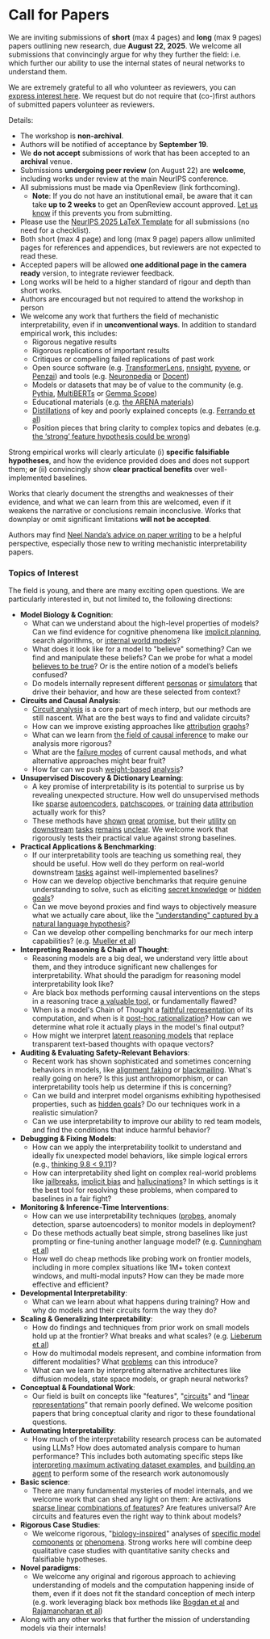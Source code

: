 # Call for Papers
We are inviting submissions of **short** (max 4 pages) and **long** (max 9 pages) papers outlining new research, due **August 22, 2025**. We welcome all submissions that convincingly argue for why they further the field: i.e. which further our ability to use the internal states of neural networks to understand them. 

We are extremely grateful to all who volunteer as reviewers, you can [express interest here](https://www.google.com/url?q=https://docs.google.com/forms/d/e/1FAIpQLSdiw1SJllzoTz_nqzDTzTOGb9DV3W_truQyh-WvYj_QGIi7Mg/viewform?usp%3Ddialog&sa=D&source=editors&ust=1754111863348954&usg=AOvVaw1stSdErNOBjcXomN7fBYAE). We request but do not require that (co-)first authors of submitted papers volunteer as reviewers. 

Details: 
* The workshop is **non-archival**.
* Authors will be notified of acceptance by **September 19**.
* We **do not accept** submissions of work that has been accepted to an **archival** venue.
* Submissions **undergoing peer review** (on August 22) are **welcome**, including works under review at the main NeurIPS conference.
* All submissions must be made via OpenReview (link forthcoming).
  * **Note**: If you do not have an institutional email, be aware that it can take **up to 2 weeks** to get an OpenReview account approved. [Let us know](mailto:neurips2025@mechinterpworkshop.com) if this prevents you from submitting.
* Please use the [NeurIPS 2025 LaTeX Template](https://www.google.com/url?q=https://media.neurips.cc/Conferences/NeurIPS2025/Styles.zip&sa=D&source=editors&ust=1754111863350838&usg=AOvVaw0WBQFtDCNs0ZBllCm7KYlg) for all submissions (no need for a checklist).
* Both short (max 4 page) and long (max 9 page) papers allow unlimited pages for references and appendices, but reviewers are not expected to read these.
* Accepted papers will be allowed **one additional page in the camera ready** version, to integrate reviewer feedback.
* Long works will be held to a higher standard of rigour and depth than short works.
* Authors are encouraged but not required to attend the workshop in person
* We welcome any work that furthers the field of mechanistic interpretability, even if in **unconventional ways**. In addition to standard empirical work, this includes:
  * Rigorous negative results
  * Rigorous replications of important results
  * Critiques or compelling failed replications of past work
  * Open source software (e.g. [TransformerLens](https://www.google.com/url?q=https://github.com/neelnanda-io/TransformerLens&sa=D&source=editors&ust=1754111863352300&usg=AOvVaw1AtRdo4WTAndmE_OPNCYRt), [nnsight](https://www.google.com/url?q=https://github.com/ndif-team/nnsight&sa=D&source=editors&ust=1754111863352522&usg=AOvVaw2DEbegQ_qYqZeOC__7TIIj), [pyvene](https://www.google.com/url?q=https://github.com/stanfordnlp/pyvene/tree/main/pyvene/models/mlp&sa=D&source=editors&ust=1754111863352740&usg=AOvVaw03WoclSwC9fiJFbVCjV8fS), or [Penzai](https://www.google.com/url?q=https://github.com/google-deepmind/penzai&sa=D&source=editors&ust=1754111863352939&usg=AOvVaw34lKAeUpmWG4WylUCYiizr)) and tools (e.g. [Neuronpedia](https://www.google.com/url?q=http://neuronpedia.org&sa=D&source=editors&ust=1754111863353165&usg=AOvVaw3hePu3QU1636-bGAZOIS_m) or [Docent](https://www.google.com/url?q=https://transluce.org/introducing-docent&sa=D&source=editors&ust=1754111863353374&usg=AOvVaw3YgyjHOW9Clsxn5_WhEa7K))
  * Models or datasets that may be of value to the community (e.g. [Pythia](https://www.google.com/url?q=https://arxiv.org/abs/2304.01373&sa=D&source=editors&ust=1754111863353749&usg=AOvVaw1SzPM-cZrWk_Fc65TqhyPd), [MultiBERTs](https://www.google.com/url?q=https://arxiv.org/abs/2106.16163&sa=D&source=editors&ust=1754111863353957&usg=AOvVaw3cmpp6orD0hp0YlSPwZDI7) or [Gemma Scope](https://www.google.com/url?q=https://arxiv.org/abs/2408.05147&sa=D&source=editors&ust=1754111863354179&usg=AOvVaw2NBM5AEa7VezAIXOHdJFn1))
  * Educational materials (e.g. [the ARENA materials](https://www.google.com/url?q=https://arena3-chapter1-transformer-interp.streamlit.app/&sa=D&source=editors&ust=1754111863354618&usg=AOvVaw0KpjCJPFFvUnYbF3XEQmOO))
  * [Distillations](https://www.google.com/url?q=https://distill.pub/2017/research-debt/&sa=D&source=editors&ust=1754111863354871&usg=AOvVaw2yuZ0VlO4YeXA9KzRN211J) of key and poorly explained concepts (e.g. [Ferrando et al](https://www.google.com/url?q=https://arxiv.org/abs/2405.00208&sa=D&source=editors&ust=1754111863355130&usg=AOvVaw1dwSTwVa5YCqaU26xb41np))
  * Position pieces that bring clarity to complex topics and debates (e.g. [the ‘strong’ feature hypothesis could be wrong](https://www.google.com/url?q=https://www.alignmentforum.org/posts/tojtPCCRpKLSHBdpn/the-strong-feature-hypothesis-could-be-wrong&sa=D&source=editors&ust=1754111863355515&usg=AOvVaw2lFURrKXPtxgxHdfFBMwgk))

Strong empirical works will clearly articulate (i) **specific falsifiable hypotheses**, and how the evidence provided does and does not support them; **or** (ii) convincingly show **clear practical benefits** over well-implemented baselines. 

Works that clearly document the strengths and weaknesses of their evidence, and what we can learn from this are welcomed, even if it weakens the narrative or conclusions remain inconclusive. Works that downplay or omit significant limitations **will not be accepted**. 

Authors may find [Neel Nanda’s advice on paper writing](https://www.google.com/url?q=https://www.alignmentforum.org/posts/eJGptPbbFPZGLpjsp/highly-opinionated-advice-on-how-to-write-ml-papers&sa=D&source=editors&ust=1754111863356728&usg=AOvVaw2epfYKrctoDzA2HbB21bOu) to be a helpful perspective, especially those new to writing mechanistic interpretability papers. 
### Topics of Interest
The field is young, and there are many exciting open questions. We are particularly interested in, but not limited to, the following directions: 
* **Model Biology & Cognition**:
  * What can we understand about the high-level properties of models? Can we find evidence for cognitive phenomena like [implicit planning](https://www.google.com/url?q=https://transformer-circuits.pub/2025/attribution-graphs/biology.html%23dives-poems&sa=D&source=editors&ust=1754111863357643&usg=AOvVaw1Abrabwf9eHzPEOCukcqXO), search algorithms, or [internal world models](https://www.google.com/url?q=https://arxiv.org/abs/2210.13382&sa=D&source=editors&ust=1754111863357898&usg=AOvVaw0sNPK-U_1Vo-PjFKxOhEY6)?
  * What does it look like for a model to "believe" something? Can we find and manipulate these beliefs? Can we probe for what a model [believes to be true](https://www.google.com/url?q=https://arxiv.org/abs/2310.06824&sa=D&source=editors&ust=1754111863358290&usg=AOvVaw0Tz-sxbWdyrq_DXX_FjIoB)? Or is the entire notion of a model’s beliefs confused?
  * Do models internally represent different [personas](https://www.google.com/url?q=https://arxiv.org/abs/2406.12094&sa=D&source=editors&ust=1754111863358625&usg=AOvVaw1R-Mzkv4mq0AxqhjcombG3) or [simulators](https://www.google.com/url?q=https://www.nature.com/articles/s41586-023-06647-8&sa=D&source=editors&ust=1754111863358820&usg=AOvVaw1HMy-051CxtpwJGBExOwc0) that drive their behavior, and how are these selected from context?
* **Circuits and Causal Analysis**:
  * [Circuit analysis](https://www.google.com/url?q=https://distill.pub/2020/circuits/zoom-in/&sa=D&source=editors&ust=1754111863359232&usg=AOvVaw0CTZBiw9-WPrgqwKOCpghh) is a core part of mech interp, but our methods are still nascent. What are the best ways to find and validate circuits?
  * How can we improve existing approaches like [attribution](https://www.google.com/url?q=https://arxiv.org/abs/2406.11944&sa=D&source=editors&ust=1754111863359634&usg=AOvVaw2lQJ5F1KK0YfPY9zNpixFg) [graphs](https://www.google.com/url?q=https://transformer-circuits.pub/2025/attribution-graphs/methods.html&sa=D&source=editors&ust=1754111863359841&usg=AOvVaw2S_KJf64QaFEQwGZpWWsgS)?
  * What can we learn from [the field of causal inference](https://www.google.com/url?q=https://arxiv.org/abs/2407.04690&sa=D&source=editors&ust=1754111863360121&usg=AOvVaw2fzASw-nifJOh2kiTXS8ZM) to make our analysis more rigorous?
  * What are the [failure modes](https://www.google.com/url?q=https://arxiv.org/abs/2307.15771&sa=D&source=editors&ust=1754111863360392&usg=AOvVaw36RWA9qfjHfpIxIlAUIoiy) of current causal methods, and what alternative approaches might bear fruit?
  * How far can we push [weight-based](https://www.google.com/url?q=https://arxiv.org/abs/2301.05217&sa=D&source=editors&ust=1754111863360764&usg=AOvVaw3Sw3IvZbH4vMDNFQ6_0k7h) [analysis](https://www.google.com/url?q=https://arxiv.org/abs/2410.08417&sa=D&source=editors&ust=1754111863360943&usg=AOvVaw17JPmiLuZbPbpMPWNZ-cEe)?
* **Unsupervised Discovery & Dictionary Learning**:
  * A key promise of interpretability is its potential to surprise us by revealing unexpected structure. How well do unsupervised methods like [sparse](https://www.google.com/url?q=https://arxiv.org/abs/2103.15949&sa=D&source=editors&ust=1754111863361430&usg=AOvVaw2HAi84N1kZAyLDB1PeOQOB) [autoencoders](https://www.google.com/url?q=https://transformer-circuits.pub/2023/monosemantic-features&sa=D&source=editors&ust=1754111863361672&usg=AOvVaw30IbePMWrGprmF25TyPGzs), [patch](https://www.google.com/url?q=https://arxiv.org/abs/2401.06102&sa=D&source=editors&ust=1754111863361928&usg=AOvVaw3cefg15pLOOhJ6Hh1zRFh6)[scopes](https://www.google.com/url?q=https://arxiv.org/abs/2403.10949v2&sa=D&source=editors&ust=1754111863362123&usg=AOvVaw2d4oMdjphaD_bxwJxh71RZ), or [training](https://www.google.com/url?q=https://proceedings.mlr.press/v70/koh17a?ref%3Dhttps://githubhelp.com&sa=D&source=editors&ust=1754111863362374&usg=AOvVaw1-6UkXkWtUFschw5NO6HfL) [data](https://www.google.com/url?q=https://arxiv.org/abs/2308.03296&sa=D&source=editors&ust=1754111863362660&usg=AOvVaw0J6UbpGib6bcC2puKNu5e2) [attribution](https://www.google.com/url?q=https://arxiv.org/abs/2205.11482&sa=D&source=editors&ust=1754111863362888&usg=AOvVaw2xc0-fDKsCkdTBBCEF7uLR) actually work for this?
  * These methods have [shown](https://www.google.com/url?q=https://transformer-circuits.pub/2024/scaling-monosemanticity/index.html&sa=D&source=editors&ust=1754111863363222&usg=AOvVaw2l1KNtM-tpN1xfzz715QX2) [great](https://www.google.com/url?q=https://transformer-circuits.pub/2025/attribution-graphs/biology.html&sa=D&source=editors&ust=1754111863363441&usg=AOvVaw0g8qjgbOkTQK7K6Wic7JF6) [promise](https://www.google.com/url?q=https://arxiv.org/abs/2503.10965&sa=D&source=editors&ust=1754111863363634&usg=AOvVaw1nqMPx9L0Ga6MF4stPNjPX), but their [utility](https://www.google.com/url?q=https://arxiv.org/abs/2502.16681&sa=D&source=editors&ust=1754111863363825&usg=AOvVaw0VbTl3g0br3LNqBZT2-E16) [on](https://www.google.com/url?q=https://www.tilderesearch.com/blog/sieve&sa=D&source=editors&ust=1754111863364011&usg=AOvVaw2U8EpY47y34ZCdkn7Of9aQ) [downstream](https://www.google.com/url?q=https://arxiv.org/abs/2501.17148&sa=D&source=editors&ust=1754111863364188&usg=AOvVaw1RWbCCG-m185wn1esSubRr) [tasks](https://www.google.com/url?q=https://transformer-circuits.pub/2024/features-as-classifiers/index.html&sa=D&source=editors&ust=1754111863364459&usg=AOvVaw2mwTopxURAVJlSszCF5gOE) [remains](https://www.google.com/url?q=https://arxiv.org/abs/2502.04382&sa=D&source=editors&ust=1754111863364694&usg=AOvVaw3vhKmEEU1FuTNmfLxIwX4S) [unclear](https://www.google.com/url?q=https://www.alignmentforum.org/posts/4uXCAJNuPKtKBsi28/negative-results-for-saes-on-downstream-tasks&sa=D&source=editors&ust=1754111863364917&usg=AOvVaw0pJCc5BTX5ltSy8yGBB2Vy). We welcome work that rigorously tests their practical value against strong baselines.
* **Practical Applications & Benchmarking**:
  * If our interpretability tools are teaching us something real, they should be useful. How well do they perform on real-world downstream [tasks](https://www.google.com/url?q=https://www.lesswrong.com/posts/wGRnzCFcowRCrpX4Y/downstream-applications-as-validation-of-interpretability&sa=D&source=editors&ust=1754111863365741&usg=AOvVaw2mKH9BRuFn3WW4m4532sbw) against well-implemented baselines?
  * How can we develop objective benchmarks that require genuine understanding to solve, such as eliciting [secret knowledge](https://www.google.com/url?q=https://arxiv.org/abs/2505.14352&sa=D&source=editors&ust=1754111863366342&usg=AOvVaw0EzziCCKcmpwIIJsRHSUmF) or [hidden goals](https://www.google.com/url?q=https://arxiv.org/abs/2503.10965&sa=D&source=editors&ust=1754111863366654&usg=AOvVaw0YH-C8UiVPcUc6Qnd4zRm4)?
  * Can we move beyond proxies and find ways to objectively measure what we actually care about, like the ["understanding" captured by a natural language hypothesis](https://www.google.com/url?q=https://arxiv.org/abs/2502.04382&sa=D&source=editors&ust=1754111863367088&usg=AOvVaw31AxDBK8T8dC7SSXE14hOY)?
  * Can we develop other compelling benchmarks for our mech interp capabilities? (e.g. [Mueller et al](https://www.google.com/url?q=https://arxiv.org/abs/2504.13151&sa=D&source=editors&ust=1754111863367433&usg=AOvVaw2OH3fTuuqVPBsNqyyE5noK))
* **Interpreting Reasoning & Chain of Thought**:
  * Reasoning models are a big deal, we understand very little about them, and they introduce significant new challenges for interpretability. What should the paradigm for reasoning model interpretability look like?
  * Are black box methods performing causal interventions on the steps in a reasoning trace [a valuable tool](https://www.google.com/url?q=https://arxiv.org/abs/2506.19143&sa=D&source=editors&ust=1754111863368310&usg=AOvVaw34fUrcrZ8T1toSVzY4rblQ), or fundamentally flawed?
  * When is a model's Chain of Thought a [faithful representation](https://www.google.com/url?q=https://arxiv.org/abs/2305.04388&sa=D&source=editors&ust=1754111863368866&usg=AOvVaw3x5k9dFUdrDZBBgSXSROMe) of its computation, and when is it [post-hoc rationalization](https://www.google.com/url?q=https://arxiv.org/abs/2503.08679&sa=D&source=editors&ust=1754111863369285&usg=AOvVaw1o7Gxab3qh0s6Gl7E7MeOy)? How can we determine what role it actually plays in the model's final output?
  * How might we interpret [latent reasoning models](https://www.google.com/url?q=https://arxiv.org/abs/2412.06769&sa=D&source=editors&ust=1754111863369898&usg=AOvVaw1S9w9qORS67GkAoh-XSiPi) that replace transparent text-based thoughts with opaque vectors?
* **Auditing & Evaluating Safety-Relevant Behaviors**:
  * Recent work has shown sophisticated and sometimes concerning behaviors in models, like [alignment faking](https://www.google.com/url?q=https://arxiv.org/abs/2412.14093&sa=D&source=editors&ust=1754111863370449&usg=AOvVaw3bBLKSGW95KSUqB27pteo3) or [blackmailing](https://www.google.com/url?q=https://www.anthropic.com/research/agentic-misalignment&sa=D&source=editors&ust=1754111863370771&usg=AOvVaw2HPG3lGxM6EtC2YUKR3MXs). What's really going on here? Is this just anthropomorphism, or can interpretability tools help us determine if this is concerning?
  * Can we build and interpret model organisms exhibiting hypothesised properties, such as [hidden goals](https://www.google.com/url?q=https://arxiv.org/abs/2503.10965&sa=D&source=editors&ust=1754111863371532&usg=AOvVaw25uvO3JOCue0eVHT6eXgYg)? Do our techniques work in a realistic simulation?
  * Can we use interpretability to improve our ability to red team models, and find the conditions that induce harmful behavior?
* **Debugging & Fixing Models**:
  * How can we apply the interpretability toolkit to understand and ideally fix unexpected model behaviors, like simple logical errors (e.g., [thinking 9.8 < 9.11](https://www.google.com/url?q=https://transluce.org/observability-interface&sa=D&source=editors&ust=1754111863372656&usg=AOvVaw37h65VHaFGMJcy13Rp_YBx))?
  * How can interpretability shed light on complex real-world problems like [jailbreaks](https://www.google.com/url?q=https://transformer-circuits.pub/2025/attribution-graphs/biology.html%23dives-jailbreak&sa=D&source=editors&ust=1754111863373065&usg=AOvVaw0zY3ilN8LtXHIzQEQeJLIG), [implicit bias](https://www.google.com/url?q=https://arxiv.org/abs/2506.10922&sa=D&source=editors&ust=1754111863373380&usg=AOvVaw2wyVGO2gezoQ2ZNJWLlvbq) and [hallucinations](https://www.google.com/url?q=https://arxiv.org/abs/2411.14257&sa=D&source=editors&ust=1754111863373674&usg=AOvVaw0WMB9j3j7O7CCKh7h4lLWI)? In which settings is it the best tool for resolving these problems, when compared to baselines in a fair fight?
* **Monitoring & Inference-Time Interventions**:
  * How can we use interpretability techniques ([probes](https://www.google.com/url?q=https://arxiv.org/abs/2102.12452&sa=D&source=editors&ust=1754111863374403&usg=AOvVaw2EZLNOKa4TruCc8z8oByQU), anomaly detection, sparse autoencoders) to monitor models in deployment?
  * Do these methods actually beat simple, strong baselines like just prompting or fine-tuning another language model? (e.g. [Cunningham et al](https://www.google.com/url?q=https://alignment.anthropic.com/2025/cheap-monitors/&sa=D&source=editors&ust=1754111863375205&usg=AOvVaw1z6L5BpVLVBgv7DqCEuu6O))
  * How well do cheap methods like probing work on frontier models, including in more complex situations like 1M+ token context windows, and multi-modal inputs? How can they be made more effective and efficient?
* **Developmental Interpretability**:
  * What can we learn about what happens during training? How and why do models and their circuits form the way they do?
* **Scaling & Generalizing Interpretability**:
  * How do findings and techniques from prior work on small models hold up at the frontier? What breaks and what scales? (e.g. [Lieberum et al](https://www.google.com/url?q=https://arxiv.org/abs/2307.09458&sa=D&source=editors&ust=1754111863377087&usg=AOvVaw2_5dvt5vW-eeG8KluLBRee))
  * How do multimodal models represent, and combine information from different modalities? What [problems](https://www.google.com/url?q=https://openreview.net/pdf?id%3DVUhRdZp8ke&sa=D&source=editors&ust=1754111863377688&usg=AOvVaw0UgMzy75B0-i8dGX12EdXC) can this introduce?
  * What can we learn by interpreting alternative architectures like diffusion models, state space models, or graph neural networks?
* **Conceptual & Foundational Work**:
  * Our field is built on concepts like "features", "[circuits](https://www.google.com/url?q=https://distill.pub/2020/circuits/zoom-in/&sa=D&source=editors&ust=1754111863378491&usg=AOvVaw094f2--qoWL8oqYV3dFR_Y)" and “[linear representations](https://www.google.com/url?q=https://transformer-circuits.pub/2024/july-update/index.html%23linear-representations&sa=D&source=editors&ust=1754111863378901&usg=AOvVaw1dsu0IeZG_nHM1e8xq6nxu)” that remain poorly defined. We welcome position papers that bring conceptual clarity and rigor to these foundational questions.
* **Automating Interpretability**:
  * How much of the interpretability research process can be automated using LLMs? How does automated analysis compare to human performance? This includes both automating specific steps like [interpreting maximum activating dataset examples](https://www.google.com/url?q=https://openaipublic.blob.core.windows.net/neuron-explainer/paper/index.html&sa=D&source=editors&ust=1754111863379906&usg=AOvVaw2OxoRo-rIe5L9YlHimoqOS), and [building an agent](https://www.google.com/url?q=https://arxiv.org/abs/2404.14394&sa=D&source=editors&ust=1754111863380133&usg=AOvVaw3Rvl05m3usvbGp0pYhvtsd) to perform some of the research work autonomously
* **Basic science**:
  * There are many fundamental mysteries of model internals, and we welcome work that can shed any light on them: Are activations [sparse linear](https://www.google.com/url?q=https://arxiv.org/abs/1601.03764&sa=D&source=editors&ust=1754111863380776&usg=AOvVaw0oKDsH_Rd84vSQuNU2rvDG) [combinations of features](https://www.google.com/url?q=https://transformer-circuits.pub/2022/toy_model/index.html&sa=D&source=editors&ust=1754111863381014&usg=AOvVaw1EVcJigbDzFplx6U2PYtMK)? Are features universal? Are circuits and features even the right way to think about models?
* **Rigorous Case Studies**:
  * We welcome rigorous, "[biology-inspired](https://www.google.com/url?q=https://distill.pub/2020/circuits/curve-circuits/&sa=D&source=editors&ust=1754111863383857&usg=AOvVaw3MLiWbUqr3W0_7b6gcDiMn)" analyses of [specific model](https://www.google.com/url?q=https://arxiv.org/abs/2310.04625&sa=D&source=editors&ust=1754111863384172&usg=AOvVaw2cWW2XIFirLMnWvt2Y5K5V) [components](https://www.google.com/url?q=https://transformer-circuits.pub/2024/scaling-monosemanticity/index.html&sa=D&source=editors&ust=1754111863384478&usg=AOvVaw2Rx8t0HUpSDT1301_Hyg7u) [or](https://www.google.com/url?q=https://arxiv.org/abs/2305.01610&sa=D&source=editors&ust=1754111863384743&usg=AOvVaw2vdwKbbMG7Em9QVN3P4a3U) [phenomena](https://www.google.com/url?q=https://arxiv.org/abs/2306.09346&sa=D&source=editors&ust=1754111863385031&usg=AOvVaw2KaMRNz5HDRDuWl3X07IBg). Strong works here will combine deep qualitative case studies with quantitative sanity checks and falsifiable hypotheses.
* **Novel paradigms**:
  * We welcome any original and rigorous approach to achieving understanding of models and the computation happening inside of them, even if it does not fit the standard conception of mech interp (e.g. work leveraging black box methods like [Bogdan et al](https://www.google.com/url?q=https://arxiv.org/abs/2506.19143&sa=D&source=editors&ust=1754111863385915&usg=AOvVaw24DhCy50RdReomWH-fHeM5) and [Rajamanoharan et al](https://www.google.com/url?q=https://www.alignmentforum.org/posts/wnzkjSmrgWZaBa2aC/self-preservation-or-instruction-ambiguity-examining-the&sa=D&source=editors&ust=1754111863386218&usg=AOvVaw1HNstN_a03a10eAS_qlYPy))
* Along with any other works that further the mission of understanding models via their internals!